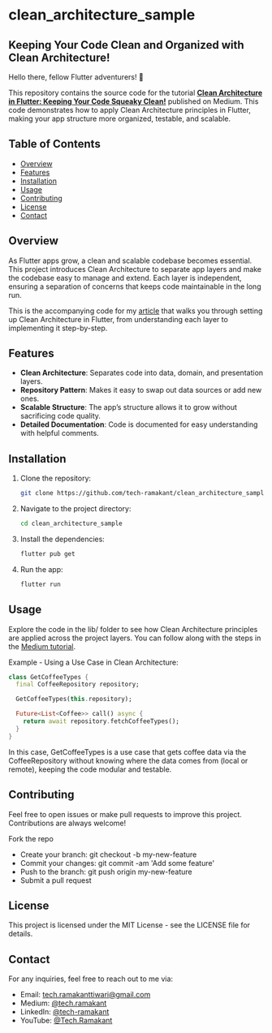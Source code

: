 # clean_architecture_sample

## Keeping Your Code Clean and Organized with Clean Architecture!

Hello there, fellow Flutter adventurers! 👋

This repository contains the source code for the tutorial **[Clean Architecture in Flutter: Keeping Your Code Squeaky Clean!](https://medium.com/@tech.ramakant/clean-architecture-in-flutter-keeping-your-code-squeaky-clean-c77aa6241d96)** published on Medium. This code demonstrates how to apply Clean Architecture principles in Flutter, making your app structure more organized, testable, and scalable.

## Table of Contents
- [Overview](#Overview)
- [Features](#Features)
- [Installation](#Installation)
- [Usage](#Usage)
- [Contributing](#Contributing)
- [License](#License)
- [Contact](#Contact)

## Overview
As Flutter apps grow, a clean and scalable codebase becomes essential. This project introduces Clean Architecture to separate app layers and make the codebase easy to manage and extend. Each layer is independent, ensuring a separation of concerns that keeps code maintainable in the long run.

This is the accompanying code for my [article](https://medium.com/@tech.ramakant/clean-architecture-in-flutter-keeping-your-code-squeaky-clean-c77aa6241d96) that walks you through setting up Clean Architecture in Flutter, from understanding each layer to implementing it step-by-step.

## Features
- **Clean Architecture**: Separates code into data, domain, and presentation layers.
- **Repository Pattern**: Makes it easy to swap out data sources or add new ones.
- **Scalable Structure**: The app’s structure allows it to grow without sacrificing code quality.
- **Detailed Documentation**: Code is documented for easy understanding with helpful comments.

## Installation
1. Clone the repository:

    ```bash
    git clone https://github.com/tech-ramakant/clean_architecture_sample.git
    ```

2. Navigate to the project directory:

    ```bash
    cd clean_architecture_sample
    ```

3. Install the dependencies:

    ```bash
    flutter pub get
    ```

4. Run the app:

    ```bash
    flutter run
    ```

## Usage

Explore the code in the lib/ folder to see how Clean Architecture principles are applied across the project layers. You can follow along with the steps in the [Medium tutorial](https://medium.com/@tech.ramakant/clean-architecture-in-flutter-keeping-your-code-squeaky-clean-c77aa6241d96).

Example - Using a Use Case in Clean Architecture:

```dart
class GetCoffeeTypes {
  final CoffeeRepository repository;

  GetCoffeeTypes(this.repository);

  Future<List<Coffee>> call() async {
    return await repository.fetchCoffeeTypes();
  }
}

```
In this case, GetCoffeeTypes is a use case that gets coffee data via the CoffeeRepository without knowing where the data comes from (local or remote), keeping the code modular and testable.

## Contributing
Feel free to open issues or make pull requests to improve this project. Contributions are always welcome!

Fork the repo
- Create your branch: git checkout -b my-new-feature
- Commit your changes: git commit -am 'Add some feature'
- Push to the branch: git push origin my-new-feature
- Submit a pull request

## License
This project is licensed under the MIT License - see the LICENSE file for details.

## Contact
For any inquiries, feel free to reach out to me via:

- Email: [tech.ramakanttiwari@gmail.com](mailto:tech.ramakanttiwari@gmail.com)
- Medium: [@tech.ramakant](https://medium.com/@tech.ramakant)
- LinkedIn: [@tech-ramakant](https://www.linkedin.com/in/ramakant-tiwari-593479128)
- YouTube: [@Tech.Ramakant](https://www.youtube.com/@Tech.Ramakant)

